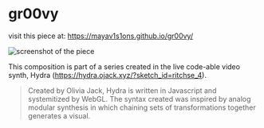 # gr00vy

visit this piece at: https://mayav1s1ons.github.io/gr00vy/

![screenshot of the piece](screenshot.png)

This composition is part of a series created in the live code-able video synth, Hydra (https://hydra.ojack.xyz/?sketch_id=ritchse_4). 

> Created by Olivia Jack, Hydra is written in Javascript and systemitized by WebGL. The syntax created was inspired by analog modular synthesis in which chaining sets of transformations together generates a visual.    

